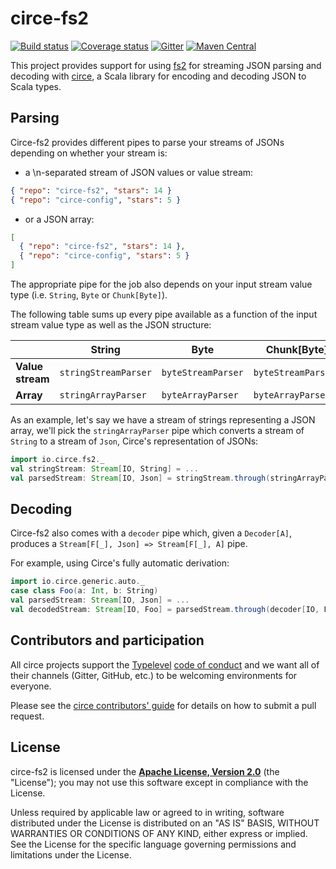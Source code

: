 # circe-fs2

[![Build status](https://img.shields.io/travis/circe/circe-fs2/master.svg)](https://travis-ci.org/circe/circe-fs2)
[![Coverage status](https://img.shields.io/codecov/c/github/circe/circe-fs2/master.svg)](https://codecov.io/github/circe/circe-fs2)
[![Gitter](https://img.shields.io/badge/gitter-join%20chat-green.svg)](https://gitter.im/circe/circe)
[![Maven Central](https://img.shields.io/maven-central/v/io.circe/circe-fs2_2.12.svg)](https://maven-badges.herokuapp.com/maven-central/io.circe/circe-fs2_2.12)

This project provides support for using [fs2][fs2] for streaming JSON parsing and decoding with
[circe][circe], a Scala library for encoding and decoding JSON to Scala types.

## Parsing

Circe-fs2 provides different pipes to parse your streams of JSONs depending on whether your stream
is:

- a \n-separated stream of JSON values or value stream:

```json
{ "repo": "circe-fs2", "stars": 14 }
{ "repo": "circe-config", "stars": 5 }
```

- or a JSON array:

```json
[
  { "repo": "circe-fs2", "stars": 14 },
  { "repo": "circe-config", "stars": 5 }
]
```

The appropriate pipe for the job also depends on your input stream value type (i.e. `String`, `Byte`
or `Chunk[Byte]`).

The following table sums up every pipe available as a function of the input stream value type as
well as the JSON structure:

|                |String              |Byte              |Chunk[Byte]        |
|----------------|--------------------|------------------|-------------------|
|__Value stream__|`stringStreamParser`|`byteStreamParser`|`byteStreamParserC`|
|__Array__       |`stringArrayParser` |`byteArrayParser` |`byteArrayParserC` |

As an example, let's say we have a stream of strings representing a JSON array, we'll
pick the `stringArrayParser` pipe which converts a stream of `String` to a stream of `Json`, Circe's
representation of JSONs:

```scala
import io.circe.fs2._
val stringStream: Stream[IO, String] = ...
val parsedStream: Stream[IO, Json] = stringStream.through(stringArrayParser)
```

## Decoding

Circe-fs2 also comes with a `decoder` pipe which, given a `Decoder[A]`, produces a
`Stream[F[_], Json] => Stream[F[_], A]` pipe.

For example, using Circe's fully automatic derivation:

```scala
import io.circe.generic.auto._
case class Foo(a: Int, b: String)
val parsedStream: Stream[IO, Json] = ...
val decodedStream: Stream[IO, Foo] = parsedStream.through(decoder[IO, Foo])
```

## Contributors and participation

All circe projects support the [Typelevel][typelevel] [code of conduct][code-of-conduct] and we want
all of their channels (Gitter, GitHub, etc.) to be welcoming environments for everyone.

Please see the [circe contributors' guide][contributing] for details on how to submit a pull
request.

## License

circe-fs2 is licensed under the **[Apache License, Version 2.0][apache]**
(the "License"); you may not use this software except in compliance with the
License.

Unless required by applicable law or agreed to in writing, software
distributed under the License is distributed on an "AS IS" BASIS,
WITHOUT WARRANTIES OR CONDITIONS OF ANY KIND, either express or implied.
See the License for the specific language governing permissions and
limitations under the License.

[apache]: http://www.apache.org/licenses/LICENSE-2.0
[circe]: https://github.com/circe/circe
[code-of-conduct]: http://typelevel.org/conduct.html
[contributing]: https://circe.github.io/circe/contributing.html
[fs2]: https://github.com/functional-streams-for-scala/fs2
[typelevel]: http://typelevel.org/

